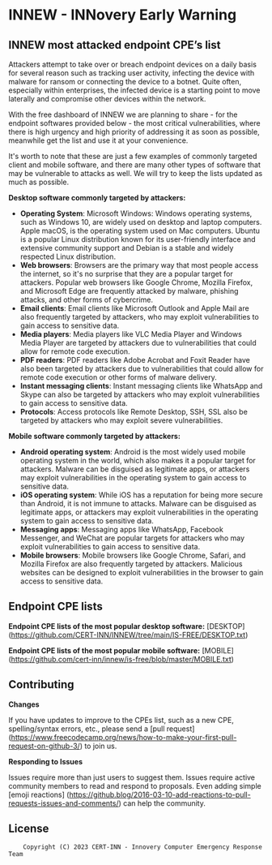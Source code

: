 # INNEW - INNovery Early Warning

## **INNEW most attacked endpoint CPE’s list**

Attackers attempt to take over or breach endpoint devices on a daily basis for several reason such as tracking user activity, infecting the device with malware for ransom or connecting the device to a botnet. Quite often, especially within enterprises, the infected device is a starting point to move laterally and compromise other devices within the network.

With the free dashboard of INNEW we are planning to share - for the endpoint softwares provided below - the most critical vulnerabilities, where there is high urgency and high priority of addressing it as soon as possible, meanwhile get the list and use it at your convenience.

It's worth to note that these are just a few examples of commonly targeted client and mobile software, and there are many other types of software that may be vulnerable to attacks as well. We will try to keep the lists updated as much as possible.

**Desktop software commonly targeted by attackers:**

- **Operating System**: Microsoft Windows: Windows operating systems, such as Windows 10, are widely used on desktop and laptop computers. Apple macOS, is the operating system used on Mac computers. Ubuntu is a popular Linux distribution known for its user-friendly interface and extensive community support and Debian is a stable and widely respected Linux distribution.
- **Web browsers**: Browsers are the primary way that most people access the internet, so it's no surprise that they are a popular target for attackers. Popular web browsers like Google Chrome, Mozilla Firefox, and Microsoft Edge are frequently attacked by malware, phishing attacks, and other forms of cybercrime.
- **Email clients**: Email clients like Microsoft Outlook and Apple Mail are also frequently targeted by attackers, who may exploit vulnerabilities to gain access to sensitive data.
- **Media players**: Media players like VLC Media Player and Windows Media Player are targeted by attackers due to vulnerabilities that could allow for remote code execution.
- **PDF readers**: PDF readers like Adobe Acrobat and Foxit Reader have also been targeted by attackers due to vulnerabilities that could allow for remote code execution or other forms of malware delivery.
- **Instant messaging clients**: Instant messaging clients like WhatsApp and Skype can also be targeted by attackers who may exploit vulnerabilities to gain access to sensitive data.
- **Protocols**: Access protocols like Remote Desktop, SSH, SSL also be targeted by attackers who may exploit severe vulnerabilities.

**Mobile software commonly targeted by attackers:**

- **Android operating system**: Android is the most widely used mobile operating system in the world, which also makes it a popular target for attackers. Malware can be disguised as legitimate apps, or attackers may exploit vulnerabilities in the operating system to gain access to sensitive data.
- **iOS operating system**: While iOS has a reputation for being more secure than Android, it is not immune to attacks. Malware can be disguised as legitimate apps, or attackers may exploit vulnerabilities in the operating system to gain access to sensitive data.
- **Messaging apps**: Messaging apps like WhatsApp, Facebook Messenger, and WeChat are popular targets for attackers who may exploit vulnerabilities to gain access to sensitive data.
- **Mobile browsers**: Mobile browsers like Google Chrome, Safari, and Mozilla Firefox are also frequently targeted by attackers. Malicious websites can be designed to exploit vulnerabilities in the browser to gain access to sensitive data.

## **Endpoint CPE lists**

**Endpoint CPE lists of the most popular desktop software:** 
[DESKTOP] (https://github.com/CERT-INN/INNEW/tree/main/IS-FREE/DESKTOP.txt) 

**Endpoint CPE lists of the most popular mobile software:**
[MOBILE] (https://github.com/cert-inn/innew/is-free/blob/master/MOBILE.txt)

## **Contributing**

**Changes**

If you have updates to improve to the CPEs list, such as a new CPE, spelling/syntax errors, etc., please send a [pull request] (https://www.freecodecamp.org/news/how-to-make-your-first-pull-request-on-github-3/) to join us.

**Responding to Issues**

Issues require more than just users to suggest them. Issues require active community members to read and respond to proposals. Even adding simple [emoji reactions] (https://github.blog/2016-03-10-add-reactions-to-pull-requests-issues-and-comments/) can help the community.

## License

```
    Copyright (C) 2023 CERT-INN - Innovery Computer Emergency Response Team 
```
